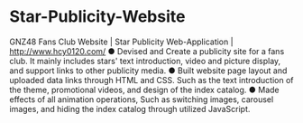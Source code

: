 # Star-Publicity-Website
GNZ48 Fans Club Website | Star Publicity Web-Application | http://www.hcy0120.com/
● Devised and Create a publicity site for a fans club. It mainly includes stars' text introduction, video and picture display, and support links to other publicity media. ● Built website page layout and uploaded data links through HTML and CSS. Such as the text introduction of the theme, promotional videos, and design of the index catalog. ● Made effects of all animation operations, Such as switching images, carousel images, and hiding the index catalog through utilized JavaScript.
